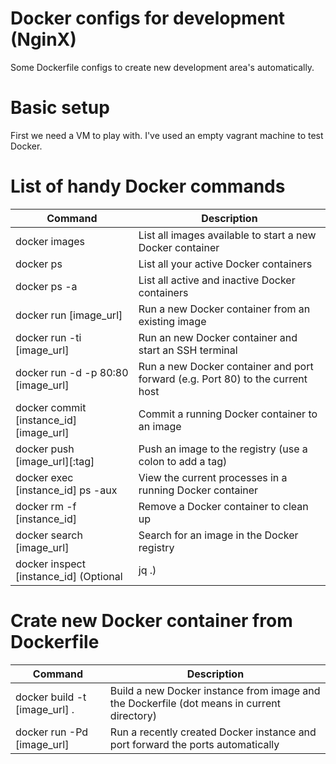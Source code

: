 # Docker configs for development (NginX)
Some Dockerfile configs to create new development area's automatically.

# Basic setup
First we need a VM to play with. I've used an empty vagrant machine to test Docker.

# List of handy Docker commands
Command | Description
------- | -----------
docker images | List all images available to start a new Docker container
docker ps 	  | List all your active Docker containers
docker ps -a  | List all active and inactive Docker containers
docker run [image_url] | Run a new Docker container from an existing image
docker run -ti [image_url] | Run an new Docker container and start an SSH terminal
docker run -d -p 80:80 [image_url] | Run a new Docker container and port forward (e.g. Port 80) to the current host
docker commit [instance_id] [image_url] | Commit a running Docker container to an image
docker push [image_url][:tag] | Push an image to the registry (use a colon to add a tag)
docker exec [instance_id] ps -aux | View the current processes in a running Docker container
docker rm -f [instance_id] | Remove a Docker container to clean up
docker search [image_url] | Search for an image in the Docker registry
docker inspect [instance_id] (Optional | jq .) | Inspect a Docker container and aggregate information (JSON)

# Crate new Docker container from Dockerfile
Command | Description
------- | -----------
docker build -t [image_url] . | Build a new Docker instance from image and the Dockerfile (dot means in current directory)
docker run -Pd  [image_url] | Run a recently created Docker instance and port forward the ports automatically